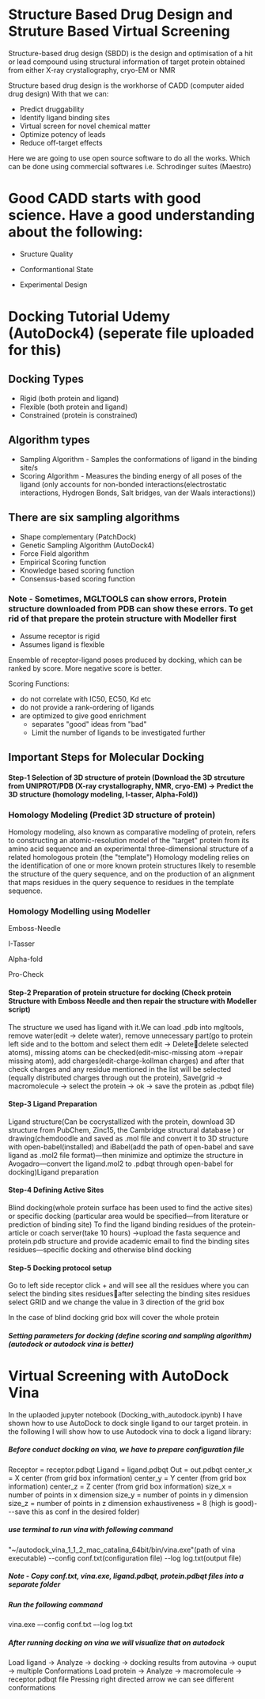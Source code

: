 # Structure Based Drug Design and Struture Based Virtual Screening

Structure-based drug design (SBDD) is the design and optimisation of a hit or lead compound using structural information of target protein obtained from either X-ray crystallography, cryo-EM or NMR

Structure based drug design is the workhorse of CADD (computer aided drug design)
With that we can:
 * Predict druggability
 * Identify ligand binding sites
 * Virtual screen for novel chemical matter
 * Optimize potency of leads
 * Reduce off-target effects


Here we are going to use open source software to do all the works. Which can be done using commercial softwares i.e. Schrodinger suites (Maestro)

# Good CADD starts with good science. Have a good understanding about the following: 

* Sructure Quality

* Conformantional State

* Experimental Design


# Docking Tutorial Udemy (AutoDock4) (seperate file uploaded for this)

## Docking Types
   * Rigid (both protein and ligand)
   * Flexible (both protein and ligand)
   * Constrained (protein is constrained)
   
## Algorithm types 
   * Sampling Algorithm - Samples the conformations of ligand in the binding site/s
   * Scoring Algorithm - Measures the binding energy of all poses of the ligand (only accounts for non-bonded interactions(electrostatic interactions, Hydrogen Bonds, Salt bridges, van der Waals interactions))
   
## There are six sampling algorithms
   * Shape complementary (PatchDock)
   * Genetic Sampling Algorithm (AutoDock4)
   * Force Field algorithm 
   * Empirical Scoring function
   * Knowledge based scoring function
   * Consensus-based scoring function

### Note - Sometimes, MGLTOOLS can show errors, Protein structure downloaded from PDB can show these errors. To get rid of that prepare the protein structure with Modeller first

* Assume receptor is rigid
* Assumes ligand is flexible

Ensemble of receptor-ligand poses produced by docking, which can be  ranked by score. More negative score is better. 

Scoring Functions:
* do not correlate with IC50, EC50, Kd etc
* do not provide a rank-ordering of ligands
* are optimized to give good enrichment
    * separates "good" ideas from "bad"
    * Limit the number of ligands to be investigated further
    
## Important Steps for Molecular Docking

  #### Step-1 Selection of 3D structure of protein (Download the 3D strcuture from UNIPROT/PDB (X-ray crystallography, NMR, cryo-EM) -> Predict the 3D structure (homology modeling, I-tasser, Alpha-Fold))

### Homology Modeling (Predict 3D structure of protein)

Homology modeling, also known as comparative modeling of protein, refers to constructing an atomic-resolution model of the "target" protein from its amino acid sequence and an experimental three-dimensional structure of a related homologous protein (the "template")
Homology modeling relies on the identification of one or more known protein structures likely to resemble the structure of the query sequence, and on the production of an alignment that maps residues in the query sequence to residues in the template sequence.


### Homology Modelling using Modeller



Emboss-Needle

I-Tasser

Alpha-fold

Pro-Check

  #### Step-2 Preparation of protein structure for docking (Check protein Structure with Emboss Needle and then repair the structure with Modeller script)
  
  The structure we used has ligand with it.We can load .pdb into mgltools, remove water(edit -> delete water), remove unnecessary part(go to protein left side and to the bottom and select them edit -> Deletedelete selected atoms), missing atoms can be checked(edit-misc-missing atom ->repair missing atom), add charges(edit-charge-kollman charges) and after that check charges and any residue mentioned in the list will be selected (equally distributed charges through out the protein), Save(grid -> macromolecule -> select the protein  -> ok -> save the protein as .pdbqt file)
  
  #### Step-3 Ligand Preparation 
  
  Ligand structure(Can be cocrystallized with the protein, download 3D structure from PubChem, Zinc15, the Cambridge structural database ) or drawing(chemdoodle and saved as .mol file and convert it to 3D structure with open-babel(installed) and iBabel(add the path of open-babel and save ligand as .mol2 file format)—then minimize and optimize the structure in Avogadro—convert the ligand.mol2 to .pdbqt through open-babel for docking)Ligand preparation
  
  #### Step-4 Defining Active Sites
  
  Blind docking(whole protein surface has been used to find the active sites) or specific docking (particular area would be specified—from literature or prediction of binding site)
  To find the ligand binding residues of the protein-article or coach server(take 10 hours) ->upload the fasta sequence and protein.pdb structure and provide academic email to find the binding sites residues—specific docking and otherwise blind docking
  
  #### Step-5 Docking protocol setup
  
Go to left side receptor click + and will see all the residues where you can select the binding sites residuesafter selecting the binding sites residues select GRID and we change the value in 3 direction of the grid box

In the case of blind docking grid box will cover the whole protein

  ##### Setting parameters for docking (define scoring and sampling algorithm)(autodock or autodock vina is better)

# Virtual Screening with AutoDock Vina

In the uplaoded jupyter notebook (Docking_with_autodock.ipynb) I have shown how to use AutoDock to dock single ligand to our target protein. in the following I will show how to use Autodock vina to dock a ligand library:   

##### Before conduct docking on vina, we have to prepare configuration file
Receptor = receptor.pdbqt
Ligand = ligand.pdbqt
Out = out.pdbqt
center_x = X center (from grid box information)
center_y = Y center (from grid box information)
center_z = Z center (from grid box information)
size_x = number of points in x dimension
size_y = number of points in y dimension
size_z = number of points in z dimension
exhaustiveness = 8 (high is good)---save this as conf in the desired folder)

##### use terminal to run vina with following command
"~/autodock_vina_1_1_2_mac_catalina_64bit/bin/vina.exe"(path of vina executable) --config conf.txt(configuration file) --log log.txt(output file)

##### Note - Copy conf.txt, vina.exe, ligand.pdbqt, protein.pdbqt files into a separate folder

##### Run the following command 

 vina.exe –-config conf.txt –-log log.txt 

##### After running docking on vina we will visualize that on autodock
Load ligand -> Analyze -> docking -> docking results from autovina -> ouput -> multiple 
Conformations
Load protein -> Analyze -> macromolecule -> receptor.pdbqt file
Pressing right directed arrow we can see different conformations


    
